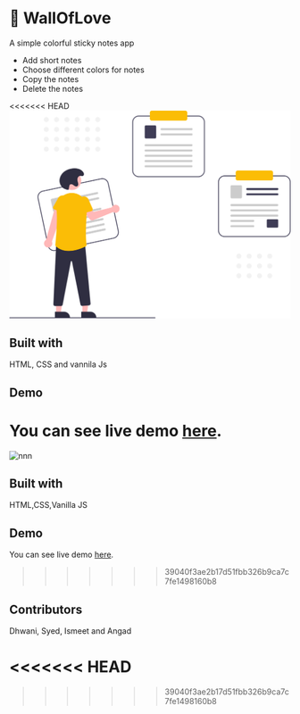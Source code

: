 # 📗 WallOfLove
A simple colorful sticky notes app

- Add short notes
- Choose different colors for notes
- Copy the notes
- Delete the notes

<<<<<<< HEAD
![nnn](./icons/landing.f88718f9.svg)

 
## Built with
HTML, CSS and vannila Js

## Demo
You can see live demo [here](https://walloflove.netlify.app).
=======
![nnn]()

 
## Built with
HTML,CSS,Vanilla JS

## Demo
You can see live demo [here]().
>>>>>>> 39040f3ae2b17d51fbb326b9ca7c7fe1498160b8

## Contributors
Dhwani, Syed, Ismeet and Angad


<<<<<<< HEAD
=======

>>>>>>> 39040f3ae2b17d51fbb326b9ca7c7fe1498160b8
